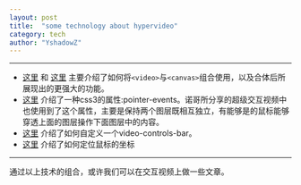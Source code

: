 ```yaml
---
layout: post
title:  "some technology about hypervideo"
category: tech
author: "YshadowZ"
---
```


*****

* [这里](http://html5doctor.com/video-canvas-magic/) 和 [这里](https://developer.apple.com/library/safari/documentation/AudioVideo/Conceptual/HTML-canvas-guide/PuttingVideoonCanvas/PuttingVideoonCanvas.html) 主要介绍了如何将`<video>`与`<canvas>`组合使用，以及合体后所展现出的更强大的功能。
* [这里](http://www.qianduan.net/css3-pointer-event-description/) 介绍了一种css3的属性:pointer-events。诺哥所分享的超级交互视频中也使用到了这个属性，主要是保持两个图层既相互独立，有能够是的鼠标能够穿透上面的图层操作下面图层中的内容。
* [这里](http://blog.teamtreehouse.com/building-custom-controls-for-html5-videos) 介绍了如何自定义一个video-controls-bar。
* [这里](http://www.neoease.com/get-cursor-position-with-javascript/) 介绍了如何定位鼠标的坐标

*****

通过以上技术的组合，或许我们可以在交互视频上做一些文章。